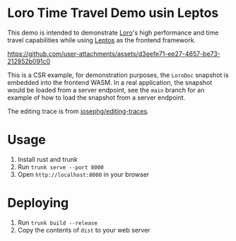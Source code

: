 # Loro Time Travel Demo usin Leptos

This demo is intended to demonstrate [Loro](https://github.com/loro-dev/loro)'s high performance and time travel capabilities while using [Leptos](https://github.com/leptos-rs/leptos) as the frontend framework.

https://github.com/user-attachments/assets/d3eefe71-ee27-4657-be73-212852b091c0

This is a CSR example, for demonstration purposes, the `LoroDoc` snapshot is embedded into the frontend WASM. In a real application, the snapshot would be loaded from a server endpoint, see the `main` branch for an example of how to load the snapshot from a server endpoint.

The editing trace is from [josephg/editing-traces](https://github.com/josephg/editing-traces).

# Usage

1. Install rust and trunk
2. Run `trunk serve --port 8000`
3. Open `http://localhost:8000` in your browser

# Deploying

1. Run `trunk build --release`
2. Copy the contents of `dist` to your web server
